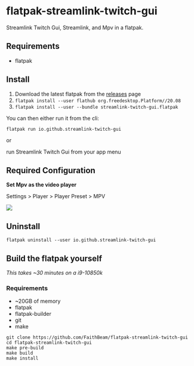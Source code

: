 # flatpak-streamlink-twitch-gui

Streamlink Twitch Gui, Streamlink, and Mpv in a flatpak.

## Requirements

* flatpak

## Install

1. Download the latest flatpak from the [releases](https://github.com/FaithBeam/flatpak-streamlink-twitch-gui/releases) page
2. ```flatpak install --user flathub org.freedesktop.Platform//20.08```
3. ```flatpak install --user --bundle streamlink-twitch-gui.flatpak```

You can then either run it from the cli:

```flatpak run io.github.streamlink-twitch-gui```

or 

run Streamlink Twitch Gui from your app menu

## Required Configuration

**Set Mpv as the video player**

Settings > Player > Player Preset > MPV

![](https://i.imgur.com/ahihCfx.png)

## Uninstall

```flatpak uninstall --user io.github.streamlink-twitch-gui```

## Build the flatpak yourself

*This takes ~30 minutes on a i9-10850k*

### Requirements

* ~20GB of memory
* flatpak
* flatpak-builder
* git
* make

```
git clone https://github.com/FaithBeam/flatpak-streamlink-twitch-gui
cd flatpak-streamlink-twitch-gui
make pre-build
make build
make install
```